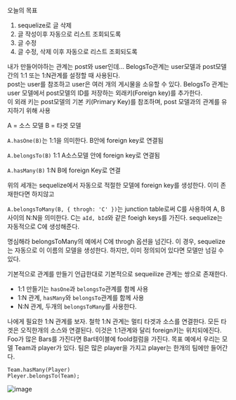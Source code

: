 오늘의 목표

1. sequelize로 글 삭제
2. 글 작성이후 자동으로 리스트 조회되도록
3. 글 수정
4. 글 수정, 삭제 이후 자동으로 리스트 조회되도록

내가 만들어야하는 관계는
post와 user인데...
BelogsTo관계는 user모델과 post모델간의 1:1 또는 1:N관계를 설정할 때 사용된다.<br>
post는 user를 참조하고 user은 여러 개의 게시물을 소유할 수 있다.
BelogsTo 관계는 user 모델에서 post모델의 ID를 저장하는 외래키(Foreign key)를 추가한다.<br>
이 외래 키는 post모델의 기본 키(Primary Key)를 참조하며, post 모델과의 관계를 유지하기 위해 사용<br>

A = 소스 모델
B = 타겟 모델

`A.hasOne(B)`는 1:1을 의미한다.
B안에 foreign key로 연결됨

`A.belongsTo(B)` 1:1
A소스모델 안에 foreign key로 연결됨

`A.hasMany(B)` 1:N
B에 foreign Key로 연결

위의 세개는 sequelize에서 자동으로 적절한 모델에 foreign key를 생성한다. 이미 존재한다면 하지않고

`A.belongsToMany(B, { throgh: 'C' })`는 junction table로써 C를 사용하여 A, B사이의 N:N을 의미한다.
C는 `aId, bId`와 같은 foeigh keys를 가진다.
sequelize는 자동적으로 C에 생성해준다.

명심해라 belongsToMany의 예에서 C에 throgh 옵션을 넘긴다.
이 경우, sequelize는 자동으로 이 이름의 모델을 생성한다. 하지만, 이미 정의되어 있다면
모델만 넘길 수 있다.

기본적으로 관계를 만들기
언급한대로 기본적으로 sequeilize 관계는 쌍으로 존재한다.

- 1:1 만들기는 `hasOne`과 `belongsTo`관계를 함께 사용
- 1:N 관계, `hasMany`와 `belongsTo`관계를 함께 사용
- N:N 관계, 두개의 `belongsToMany`를 사용한다.

나에게 필요한 1:N 관계를 보자.
철학
1:N 관계는 멀티 타겟과 소스를 연결한다.
모든 타겟은 오직한개의 소스와 연결된다.
이것은 1:1관계와 달리 foreign키는 위치되에진다. Foo가 많은 Bars를 가진다면 Bar테이블에 fooId컬럼을 가진다.
목표
예에서 우리는 모델 Team과 player가 있다.
팀은 많은 player을 가지고 player는 한개의 팀에만 들어간다.

```
Team.hasMany(Player)
Pleyer.belongsTo(Team);
```
![image](https://user-images.githubusercontent.com/59562141/233769823-7287fa0f-dce6-471c-8142-aec90c8d5e51.png)

